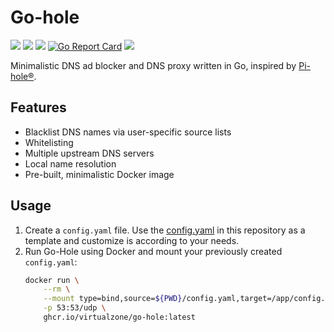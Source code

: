 # Go-hole
[![](https://img.shields.io/github/v/release/virtualzone/go-hole)](https://github.com/virtualzone/go-hole/releases)
[![](https://img.shields.io/github/release-date/virtualzone/go-hole)](https://github.com/virtualzone/go-hole/releases)
[![](https://img.shields.io/github/workflow/status/virtualzone/go-hole/build)](https://github.com/virtualzone/go-hole/actions)
[![Go Report Card](https://goreportcard.com/badge/github.com/virtualzone/go-hole)](https://goreportcard.com/report/github.com/virtualzone/go-hole)
[![](https://img.shields.io/github/license/virtualzone/go-hole)](https://github.com/virtualzone/go-hole/blob/master/LICENSE)

Minimalistic DNS ad blocker and DNS proxy written in Go, inspired by [Pi-hole®](https://github.com/pi-hole/pi-hole).

## Features
* Blacklist DNS names via user-specific source lists
* Whitelisting
* Multiple upstream DNS servers
* Local name resolution
* Pre-built, minimalistic Docker image

## Usage
1. Create a ```config.yaml``` file. Use the [config.yaml](https://github.com/virtualzone/go-hole/blob/main/config.yaml) in this repository as a template and customize is according to your needs.
1. Run Go-Hole using Docker and mount your previously created ```config.yaml```:
    ```bash
    docker run \
        --rm \
        --mount type=bind,source=${PWD}/config.yaml,target=/app/config.yaml \
        -p 53:53/udp \
        ghcr.io/virtualzone/go-hole:latest
    ```
